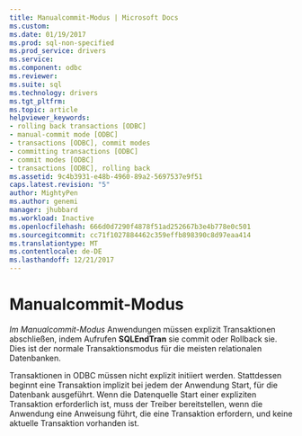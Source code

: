 ```yaml
---
title: Manualcommit-Modus | Microsoft Docs
ms.custom: 
ms.date: 01/19/2017
ms.prod: sql-non-specified
ms.prod_service: drivers
ms.service: 
ms.component: odbc
ms.reviewer: 
ms.suite: sql
ms.technology: drivers
ms.tgt_pltfrm: 
ms.topic: article
helpviewer_keywords:
- rolling back transactions [ODBC]
- manual-commit mode [ODBC]
- transactions [ODBC], commit modes
- committing transactions [ODBC]
- commit modes [ODBC]
- transactions [ODBC], rolling back
ms.assetid: 9c4b3931-e48b-4960-89a2-5697537e9f51
caps.latest.revision: "5"
author: MightyPen
ms.author: genemi
manager: jhubbard
ms.workload: Inactive
ms.openlocfilehash: 666d0d7290f4878f51ad252667b3e4b778e0c501
ms.sourcegitcommit: cc71f1027884462c359effb898390c8d97eaa414
ms.translationtype: MT
ms.contentlocale: de-DE
ms.lasthandoff: 12/21/2017
---
```

# <a name="manual-commit-mode"></a>Manualcommit-Modus
*Im Manualcommit-Modus* Anwendungen müssen explizit Transaktionen abschließen, indem Aufrufen **SQLEndTran** sie commit oder Rollback sie. Dies ist der normale Transaktionsmodus für die meisten relationalen Datenbanken.  
  
 Transaktionen in ODBC müssen nicht explizit initiiert werden. Stattdessen beginnt eine Transaktion implizit bei jedem der Anwendung Start, für die Datenbank ausgeführt. Wenn die Datenquelle Start einer expliziten Transaktion erforderlich ist, muss der Treiber bereitstellen, wenn die Anwendung eine Anweisung führt, die eine Transaktion erfordern, und keine aktuelle Transaktion vorhanden ist.
